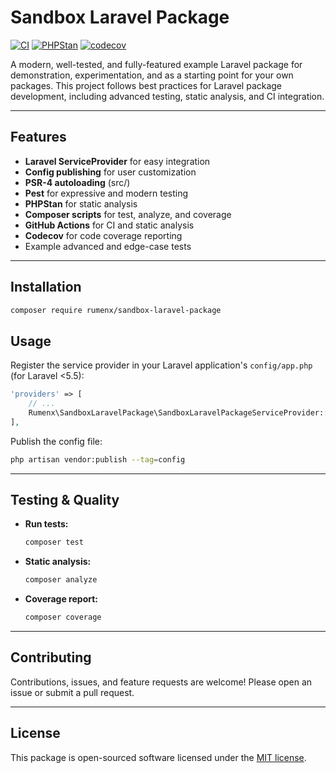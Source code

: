 # Sandbox Laravel Package

[![CI](https://github.com/rumenx/sandbox-laravel-package/actions/workflows/ci.yml/badge.svg?branch=master)](https://github.com/rumenx/sandbox-laravel-package/actions/workflows/ci.yml)
[![PHPStan](https://github.com/rumenx/sandbox-laravel-package/actions/workflows/phpstan.yml/badge.svg?branch=master)](https://github.com/rumenx/sandbox-laravel-package/actions/workflows/phpstan.yml)
[![codecov](https://codecov.io/gh/rumenx/sandbox-laravel-package/branch/master/graph/badge.svg?token=YOUR_CODECOV_TOKEN)](https://codecov.io/gh/rumenx/sandbox-laravel-package)

A modern, well-tested, and fully-featured example Laravel package for demonstration, experimentation, and as a starting point for your own packages. This project follows best practices for Laravel package development, including advanced testing, static analysis, and CI integration.

---

## Features

- **Laravel ServiceProvider** for easy integration
- **Config publishing** for user customization
- **PSR-4 autoloading** (src/)
- **Pest** for expressive and modern testing
- **PHPStan** for static analysis
- **Composer scripts** for test, analyze, and coverage
- **GitHub Actions** for CI and static analysis
- **Codecov** for code coverage reporting
- Example advanced and edge-case tests

---

## Installation

```bash
composer require rumenx/sandbox-laravel-package
```

## Usage

Register the service provider in your Laravel application's `config/app.php` (for Laravel <5.5):

```php
'providers' => [
    // ...
    Rumenx\SandboxLaravelPackage\SandboxLaravelPackageServiceProvider::class,
],
```

Publish the config file:

```bash
php artisan vendor:publish --tag=config
```

---

## Testing & Quality

- **Run tests:**

  ```bash
  composer test
  ```

- **Static analysis:**

  ```bash
  composer analyze
  ```

- **Coverage report:**

  ```bash
  composer coverage
  ```

---

## Contributing

Contributions, issues, and feature requests are welcome! Please open an issue or submit a pull request.

---

## License

This package is open-sourced software licensed under the [MIT license](LICENSE).
